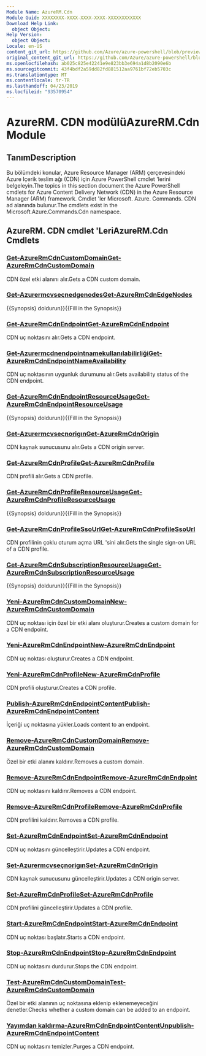 ```yaml
---
Module Name: AzureRM.Cdn
Module Guid: XXXXXXXX-XXXX-XXXX-XXXX-XXXXXXXXXXXX
Download Help Link:
  object Object: 
Help Version:
  object Object: 
Locale: en-US
content_git_url: https://github.com/Azure/azure-powershell/blob/preview/src/ResourceManager/Cdn/Commands.Cdn/help/AzureRM.Cdn.md
original_content_git_url: https://github.com/Azure/azure-powershell/blob/preview/src/ResourceManager/Cdn/Commands.Cdn/help/AzureRM.Cdn.md
ms.openlocfilehash: ab025c825e42241e9e823bb3e694a1d8b2090e6b
ms.sourcegitcommit: 43f4bdf2a59dd82fd881512aa9761bf72eb5703c
ms.translationtype: MT
ms.contentlocale: tr-TR
ms.lasthandoff: 04/23/2019
ms.locfileid: "93570954"
---
```

# <span data-ttu-id="81e8e-101">AzureRM. CDN modülü</span><span class="sxs-lookup"><span data-stu-id="81e8e-101">AzureRM.Cdn Module</span></span>
## <span data-ttu-id="81e8e-102">Tanım</span><span class="sxs-lookup"><span data-stu-id="81e8e-102">Description</span></span>
<span data-ttu-id="81e8e-103">Bu bölümdeki konular, Azure Resource Manager (ARM) çerçevesindeki Azure Içerik teslim ağı (CDN) için Azure PowerShell cmdlet 'lerini belgeleyin.</span><span class="sxs-lookup"><span data-stu-id="81e8e-103">The topics in this section document the Azure PowerShell cmdlets for Azure Content Delivery Network (CDN) in the Azure Resource Manager (ARM) framework.</span></span> <span data-ttu-id="81e8e-104">Cmdlet 'ler Microsoft. Azure. Commands. CDN ad alanında bulunur.</span><span class="sxs-lookup"><span data-stu-id="81e8e-104">The cmdlets exist in the Microsoft.Azure.Commands.Cdn namespace.</span></span>

## <span data-ttu-id="81e8e-105">AzureRM. CDN cmdlet 'Leri</span><span class="sxs-lookup"><span data-stu-id="81e8e-105">AzureRM.Cdn Cmdlets</span></span>
### [<span data-ttu-id="81e8e-106">Get-AzureRmCdnCustomDomain</span><span class="sxs-lookup"><span data-stu-id="81e8e-106">Get-AzureRmCdnCustomDomain</span></span>](Get-AzureRmCdnCustomDomain.md)
<span data-ttu-id="81e8e-107">CDN özel etki alanını alır.</span><span class="sxs-lookup"><span data-stu-id="81e8e-107">Gets a CDN custom domain.</span></span>

### [<span data-ttu-id="81e8e-108">Get-Azurermcvseçnedgenodes</span><span class="sxs-lookup"><span data-stu-id="81e8e-108">Get-AzureRmCdnEdgeNodes</span></span>](Get-AzureRmCdnEdgeNodes.md)
<span data-ttu-id="81e8e-109">{{Synopsis} doldurun}}</span><span class="sxs-lookup"><span data-stu-id="81e8e-109">{{Fill in the Synopsis}}</span></span>

### [<span data-ttu-id="81e8e-110">Get-AzureRmCdnEndpoint</span><span class="sxs-lookup"><span data-stu-id="81e8e-110">Get-AzureRmCdnEndpoint</span></span>](Get-AzureRmCdnEndpoint.md)
<span data-ttu-id="81e8e-111">CDN uç noktasını alır.</span><span class="sxs-lookup"><span data-stu-id="81e8e-111">Gets a CDN endpoint.</span></span>

### [<span data-ttu-id="81e8e-112">Get-Azurermcdnendpointnamekullanılabilirliği</span><span class="sxs-lookup"><span data-stu-id="81e8e-112">Get-AzureRmCdnEndpointNameAvailability</span></span>](Get-AzureRmCdnEndpointNameAvailability.md)
<span data-ttu-id="81e8e-113">CDN uç noktasının uygunluk durumunu alır.</span><span class="sxs-lookup"><span data-stu-id="81e8e-113">Gets availability status of the CDN endpoint.</span></span>

### [<span data-ttu-id="81e8e-114">Get-AzureRmCdnEndpointResourceUsage</span><span class="sxs-lookup"><span data-stu-id="81e8e-114">Get-AzureRmCdnEndpointResourceUsage</span></span>](Get-AzureRmCdnEndpointResourceUsage.md)
<span data-ttu-id="81e8e-115">{{Synopsis} doldurun}}</span><span class="sxs-lookup"><span data-stu-id="81e8e-115">{{Fill in the Synopsis}}</span></span>

### [<span data-ttu-id="81e8e-116">Get-Azurermcvseçnorigın</span><span class="sxs-lookup"><span data-stu-id="81e8e-116">Get-AzureRmCdnOrigin</span></span>](Get-AzureRmCdnOrigin.md)
<span data-ttu-id="81e8e-117">CDN kaynak sunucusunu alır.</span><span class="sxs-lookup"><span data-stu-id="81e8e-117">Gets a CDN origin server.</span></span>

### [<span data-ttu-id="81e8e-118">Get-AzureRmCdnProfile</span><span class="sxs-lookup"><span data-stu-id="81e8e-118">Get-AzureRmCdnProfile</span></span>](Get-AzureRmCdnProfile.md)
<span data-ttu-id="81e8e-119">CDN profili alır.</span><span class="sxs-lookup"><span data-stu-id="81e8e-119">Gets a CDN profile.</span></span>

### [<span data-ttu-id="81e8e-120">Get-AzureRmCdnProfileResourceUsage</span><span class="sxs-lookup"><span data-stu-id="81e8e-120">Get-AzureRmCdnProfileResourceUsage</span></span>](Get-AzureRmCdnProfileResourceUsage.md)
<span data-ttu-id="81e8e-121">{{Synopsis} doldurun}}</span><span class="sxs-lookup"><span data-stu-id="81e8e-121">{{Fill in the Synopsis}}</span></span>

### [<span data-ttu-id="81e8e-122">Get-AzureRmCdnProfileSsoUrl</span><span class="sxs-lookup"><span data-stu-id="81e8e-122">Get-AzureRmCdnProfileSsoUrl</span></span>](Get-AzureRmCdnProfileSsoUrl.md)
<span data-ttu-id="81e8e-123">CDN profilinin çoklu oturum açma URL 'sini alır.</span><span class="sxs-lookup"><span data-stu-id="81e8e-123">Gets the single sign-on URL of a CDN profile.</span></span>

### [<span data-ttu-id="81e8e-124">Get-AzureRmCdnSubscriptionResourceUsage</span><span class="sxs-lookup"><span data-stu-id="81e8e-124">Get-AzureRmCdnSubscriptionResourceUsage</span></span>](Get-AzureRmCdnSubscriptionResourceUsage.md)
<span data-ttu-id="81e8e-125">{{Synopsis} doldurun}}</span><span class="sxs-lookup"><span data-stu-id="81e8e-125">{{Fill in the Synopsis}}</span></span>

### [<span data-ttu-id="81e8e-126">Yeni-AzureRmCdnCustomDomain</span><span class="sxs-lookup"><span data-stu-id="81e8e-126">New-AzureRmCdnCustomDomain</span></span>](New-AzureRmCdnCustomDomain.md)
<span data-ttu-id="81e8e-127">CDN uç noktası için özel bir etki alanı oluşturur.</span><span class="sxs-lookup"><span data-stu-id="81e8e-127">Creates a custom domain for a CDN endpoint.</span></span>

### [<span data-ttu-id="81e8e-128">Yeni-AzureRmCdnEndpoint</span><span class="sxs-lookup"><span data-stu-id="81e8e-128">New-AzureRmCdnEndpoint</span></span>](New-AzureRmCdnEndpoint.md)
<span data-ttu-id="81e8e-129">CDN uç noktası oluşturur.</span><span class="sxs-lookup"><span data-stu-id="81e8e-129">Creates a CDN endpoint.</span></span>

### [<span data-ttu-id="81e8e-130">Yeni-AzureRmCdnProfile</span><span class="sxs-lookup"><span data-stu-id="81e8e-130">New-AzureRmCdnProfile</span></span>](New-AzureRmCdnProfile.md)
<span data-ttu-id="81e8e-131">CDN profili oluşturur.</span><span class="sxs-lookup"><span data-stu-id="81e8e-131">Creates a CDN profile.</span></span>

### [<span data-ttu-id="81e8e-132">Publish-AzureRmCdnEndpointContent</span><span class="sxs-lookup"><span data-stu-id="81e8e-132">Publish-AzureRmCdnEndpointContent</span></span>](Publish-AzureRmCdnEndpointContent.md)
<span data-ttu-id="81e8e-133">İçeriği uç noktasına yükler.</span><span class="sxs-lookup"><span data-stu-id="81e8e-133">Loads content to an endpoint.</span></span>

### [<span data-ttu-id="81e8e-134">Remove-AzureRmCdnCustomDomain</span><span class="sxs-lookup"><span data-stu-id="81e8e-134">Remove-AzureRmCdnCustomDomain</span></span>](Remove-AzureRmCdnCustomDomain.md)
<span data-ttu-id="81e8e-135">Özel bir etki alanını kaldırır.</span><span class="sxs-lookup"><span data-stu-id="81e8e-135">Removes a custom domain.</span></span>

### [<span data-ttu-id="81e8e-136">Remove-AzureRmCdnEndpoint</span><span class="sxs-lookup"><span data-stu-id="81e8e-136">Remove-AzureRmCdnEndpoint</span></span>](Remove-AzureRmCdnEndpoint.md)
<span data-ttu-id="81e8e-137">CDN uç noktasını kaldırır.</span><span class="sxs-lookup"><span data-stu-id="81e8e-137">Removes a CDN endpoint.</span></span>

### [<span data-ttu-id="81e8e-138">Remove-AzureRmCdnProfile</span><span class="sxs-lookup"><span data-stu-id="81e8e-138">Remove-AzureRmCdnProfile</span></span>](Remove-AzureRmCdnProfile.md)
<span data-ttu-id="81e8e-139">CDN profilini kaldırır.</span><span class="sxs-lookup"><span data-stu-id="81e8e-139">Removes a CDN profile.</span></span>

### [<span data-ttu-id="81e8e-140">Set-AzureRmCdnEndpoint</span><span class="sxs-lookup"><span data-stu-id="81e8e-140">Set-AzureRmCdnEndpoint</span></span>](Set-AzureRmCdnEndpoint.md)
<span data-ttu-id="81e8e-141">CDN uç noktasını güncelleştirir.</span><span class="sxs-lookup"><span data-stu-id="81e8e-141">Updates a CDN endpoint.</span></span>

### [<span data-ttu-id="81e8e-142">Set-Azurermcvseçnorigın</span><span class="sxs-lookup"><span data-stu-id="81e8e-142">Set-AzureRmCdnOrigin</span></span>](Set-AzureRmCdnOrigin.md)
<span data-ttu-id="81e8e-143">CDN kaynak sunucusunu güncelleştirir.</span><span class="sxs-lookup"><span data-stu-id="81e8e-143">Updates a CDN origin server.</span></span>

### [<span data-ttu-id="81e8e-144">Set-AzureRmCdnProfile</span><span class="sxs-lookup"><span data-stu-id="81e8e-144">Set-AzureRmCdnProfile</span></span>](Set-AzureRmCdnProfile.md)
<span data-ttu-id="81e8e-145">CDN profilini güncelleştirir.</span><span class="sxs-lookup"><span data-stu-id="81e8e-145">Updates a CDN profile.</span></span>

### [<span data-ttu-id="81e8e-146">Start-AzureRmCdnEndpoint</span><span class="sxs-lookup"><span data-stu-id="81e8e-146">Start-AzureRmCdnEndpoint</span></span>](Start-AzureRmCdnEndpoint.md)
<span data-ttu-id="81e8e-147">CDN uç noktası başlatır.</span><span class="sxs-lookup"><span data-stu-id="81e8e-147">Starts a CDN endpoint.</span></span>

### [<span data-ttu-id="81e8e-148">Stop-AzureRmCdnEndpoint</span><span class="sxs-lookup"><span data-stu-id="81e8e-148">Stop-AzureRmCdnEndpoint</span></span>](Stop-AzureRmCdnEndpoint.md)
<span data-ttu-id="81e8e-149">CDN uç noktasını durdurur.</span><span class="sxs-lookup"><span data-stu-id="81e8e-149">Stops the CDN endpoint.</span></span>

### [<span data-ttu-id="81e8e-150">Test-AzureRmCdnCustomDomain</span><span class="sxs-lookup"><span data-stu-id="81e8e-150">Test-AzureRmCdnCustomDomain</span></span>](Test-AzureRmCdnCustomDomain.md)
<span data-ttu-id="81e8e-151">Özel bir etki alanının uç noktasına eklenip eklenemeyeceğini denetler.</span><span class="sxs-lookup"><span data-stu-id="81e8e-151">Checks whether a custom domain can be added to an endpoint.</span></span>

### [<span data-ttu-id="81e8e-152">Yayımdan kaldırma-AzureRmCdnEndpointContent</span><span class="sxs-lookup"><span data-stu-id="81e8e-152">Unpublish-AzureRmCdnEndpointContent</span></span>](Unpublish-AzureRmCdnEndpointContent.md)
<span data-ttu-id="81e8e-153">CDN uç noktasını temizler.</span><span class="sxs-lookup"><span data-stu-id="81e8e-153">Purges a CDN endpoint.</span></span>

